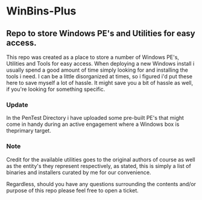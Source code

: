 # WinBins-Plus
Repo to store Windows PE's and Utilities for easy access.
----------------------------------------------------------

This repo was created as a place to store a number of Windows PE's, Utilities and Tools for easy access. When deploying a new Windows install i usually spend a good amount of time simply looking for and installing the tools i need. I can be a little disorganized at times, so i figured i'd put these here to save myself a lot of hassle. It might save you a bit of hassle as well, if you're looking for something specific.

### Update

In the PenTest Directory i have uploaded some pre-built PE's that might come in handy during an active engagement where a
Windows box is theprimary target.
 
### Note


Credit for the available utilities goes to the original authors of course as well as the entity's they represent respectively, as stated, this is simply a list of binaries and installers curated by me for our convenience.

Regardless, should you have any questions surrounding the contents and/or purpose of this repo please feel free to open a ticket.
